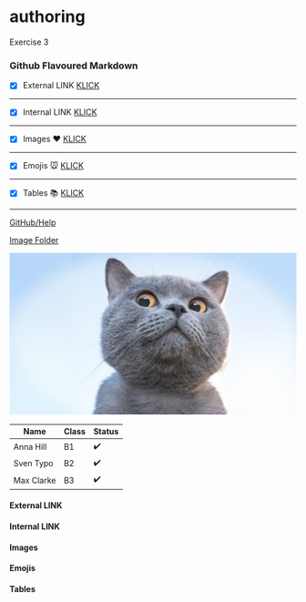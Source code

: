 # authoring
Exercise 3

### Github Flavoured Markdown

- [x] External LINK [KLICK](#external-link)
--- 

- [x] Internal LINK [KLICK](#internal-link)
---

- [x] Images :heart: [KLICK](#images)
---

- [x] Emojis :mouse: [KLICK](#emojis)
---

- [x] Tables :books: [KLICK](#tables-link)
---


[GitHub/Help](https://help.github.com/en) 

[Image Folder](https://github.com/Sara-Bexx/authoring/tree/master/Images)

![Image](https://github.com/Sara-Bexx/authoring/blob/master/Images/maxresdefault.jpg)


Name | Class | Status
---------|----------|---------
Anna Hill | B1 | :heavy_check_mark: 
Sven Typo| B2 | :heavy_check_mark:
Max Clarke| B3 | :heavy_check_mark:


#### External LINK 
#### Internal LINK 
#### Images
#### Emojis
#### Tables






